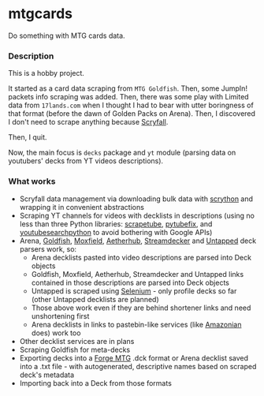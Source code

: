 # mtgcards
Do something with MTG cards data.

### Description

This is a hobby project.

It started as a card data scraping from `MTG Goldfish`. Then, some JumpIn! packets info scraping 
was added. Then, there was some play with Limited data from `17lands.com` when I thought I had to 
bear with utter boringness of that format (before the dawn of Golden Packs on Arena). Then, I 
discovered I don't need to scrape anything because [Scryfall](https://scryfall.com).

Then, I quit.

Now, the main focus is `decks` package and `yt` module (parsing data on youtubers' decks from YT videos 
descriptions).

### What works

* Scryfall data management via downloading bulk data with [scrython](https://github.com/NandaScott/Scrython) and wrapping it in convenient 
  abstractions
* Scraping YT channels for videos with decklists in descriptions (using no less than three Python 
  libraries: [scrapetube](https://github.com/dermasmid/scrapetube), [pytubefix](https://github.com/JuanBindez/pytubefix), and [youtubesearchpython](https://github.com/alexmercerind/youtube-search-python) to avoid bothering with Google 
  APIs)
* Arena, [Goldfish](https://www.mtggoldfish.com), [Moxfield](https://www.moxfield.com), [Aetherhub](https://aetherhub.com), [Streamdecker](https://www.streamdecker.com/landing) and [Untapped](https://mtga.untapped.gg) deck parsers work, so:
    * Arena decklists pasted into video descriptions are parsed into Deck objects
    * Goldfish, Moxfield, Aetherhub, Streamdecker and Untapped links contained in those descriptions are parsed into Deck objects
    * Untapped is scraped using [Selenium](https://github.com/SeleniumHQ/Selenium) - only profile decks so far (other Untapped decklists are planned)
    * Those above work even if they are behind shortener links and need unshortening first
    * Arena decklists in links to pastebin-like services (like [Amazonian](https://www.youtube.com/@Amazonian) does) work too
* Other decklist services are in plans
* Scraping Goldfish for meta-decks
* Exporting decks into a [Forge MTG](https://github.com/Card-Forge/forge) .dck format or Arena decklist saved into a .txt file - with 
  autogenerated, descriptive names based on scraped deck's metadata
* Importing back into a Deck from those formats




